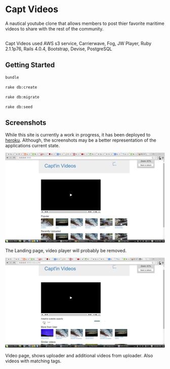 # Capt Videos

A nautical youtube clone that allows members to post thier favorite maritime videos to share with the rest of the community.

##

Capt Videos used AWS s3 service, Carrierwave, Fog, JW Player, Ruby 2.1.1p76, Rails 4.0.4, Bootstrap, Devise, PostgreSQL

## Getting Started

`bundle`

`rake db:create`

`rake db:migrate`

`rake db:seed`

## Screenshots

While this site is currently a work in progress, it has been deployed to [heroku](http://captinvideos.herokuapp.com/). Although, the screenshots may be a better representation of the applications current state.

![landing page](https://raw.githubusercontent.com/Carpk/capt_videos/master/app/assets/images/landing_page.png)

The Landing page, video player will probably be removed.


![video page](https://raw.githubusercontent.com/Carpk/capt_videos/master/app/assets/images/video_page.png)

Video page, shows uploader and additional videos from uploader. Also videos with matching tags.